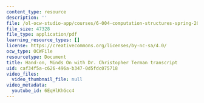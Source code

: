 ```yaml
---
content_type: resource
description: ''
file: /ol-ocw-studio-app/courses/6-004-computation-structures-spring-2017/6EqHlKhGcc4_transcript.pdf
file_size: 47328
file_type: application/pdf
learning_resource_types: []
license: https://creativecommons.org/licenses/by-nc-sa/4.0/
ocw_type: OCWFile
resourcetype: Document
title: Hand-on, Minds On with Dr. Christopher Terman transcript
uid: caf34f5a-c626-496a-b347-0d5fdc075718
video_files:
  video_thumbnail_file: null
video_metadata:
  youtube_id: 6EqHlKhGcc4
---
```

